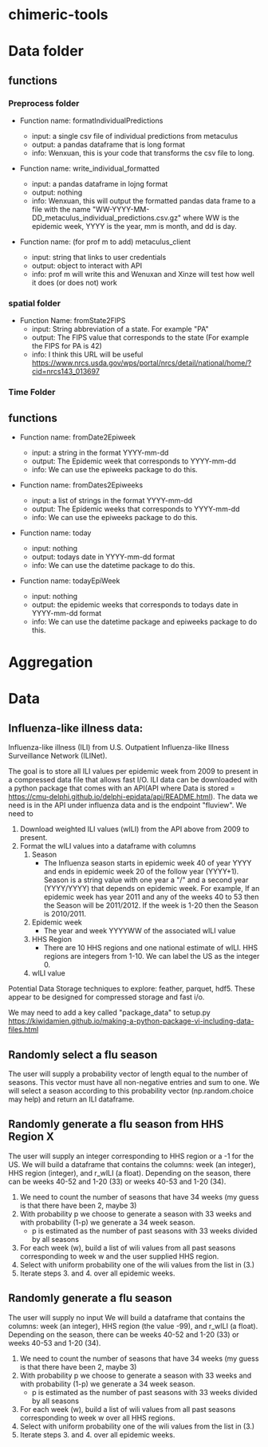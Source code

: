 # chimeric-tools

# Data folder

## functions

### Preprocess folder
- Function name: formatIndividualPredictions
  - input: a single csv file of individual predictions from metaculus
  - output: a pandas dataframe that is long format
  - info: Wenxuan, this is your code that transforms the csv file to long. 

- Function name: write_individual_formatted
  - input: a pandas dataframe in lojng format
  - output: nothing
  - info: Wenxuan, this will output the formatted pandas data frame to a file with the name "WW-YYYY-MM-DD_metaculus_individual_predictions.csv.gz" where WW is the epidemic week, YYYY is the year, mm is month, and dd is day. 

- Function name: (for prof m to add) metaculus_client
  - input: string that links to user credentials
  - output: object to interact with API
  - info: prof m will write this and Wenuxan and Xinze will test how well it does (or does not) work

### spatial folder

- Function Name: fromState2FIPS
  - input: String abbreviation of a state. For example "PA"
  - output: The FIPS value that corresponds to the state (For example the FIPS for PA is 42)
  -  info: I think this URL will be useful https://www.nrcs.usda.gov/wps/portal/nrcs/detail/national/home/?cid=nrcs143_013697

### Time Folder

## functions

- Function name: fromDate2Epiweek
  - input:  a string in the format YYYY-mm-dd
  - output: The Epidemic week that corresponds to YYYY-mm-dd
  - info: We can use the epiweeks package to do this.

- Function name: fromDates2Epiweeks
  - input:  a list of strings in the format YYYY-mm-dd
  - output: The Epidemic weeks that corresponds to YYYY-mm-dd
  - info: We can use the epiweeks package to do this.

- Function name: today
  - input:  nothing
  - output: todays date in YYYY-mm-dd format
  - info: We can use the datetime package to do this.

- Function name: todayEpiWeek
  - input:  nothing
  - output: the epidemic weeks that corresponds to todays date in YYYY-mm-dd format
  - info: We can use the datetime package and epiweeks package to do this.

# Aggregation

# Data
## Influenza-like illness data:

Influenza-like illness (ILI) from U.S. Outpatient Influenza-like Illness Surveillance Network (ILINet).

The goal is to store all ILI values per epidemic week from 2009 to present in a compressed data file that allows fast I/O. 
ILI data can be downloaded with a python package that comes with an API(API where Data is stored = https://cmu-delphi.github.io/delphi-epidata/api/README.html). The data we need is in the API under influenza data and is the endpoint "fluview". 
We need to 
1. Download weighted ILI values (wILI) from the API above from 2009 to present. 
2. Format the wILI values into a dataframe with columns
   1. Season
       - The Influenza season starts in epidemic week 40 of year YYYY and ends in epidemic week 20 of the follow year (YYYY+1). Season is a string value with one year a "/" and a second year (YYYY/YYYY) that depends on epidemic week. For example, If an epidemic week has year 2011 and any of the weeks 40 to 53 then the Season will be 2011/2012. If the week is 1-20 then the Season is 2010/2011.  
   3. Epidemic week 
       - The year and week YYYYWW of the associated wILI value
   5. HHS Region
       - There are 10 HHS regions and one national estimate of wILI. HHS regions are integers from 1-10. We can label the US as the integer 0.
   7. wILI value

Potential Data Storage techniques to explore: feather, parquet, hdf5. These appear to be designed for compressed storage and fast i/o. 

We may need to add a key called "package_data" to setup.py 
https://kiwidamien.github.io/making-a-python-package-vi-including-data-files.html

## Randomly select a flu season
The user will supply a probability vector of length equal to the number of seasons.
This vector must have all non-negative entries and sum to one. 
We will select a season according to this probability vector (np.random.choice may help) and return an ILI dataframe. 

## Randomly generate a flu season from HHS Region X
The user will supply an integer corresponding to HHS region or a -1 for the US. 
We will build a dataframe that contains the columns: week (an integer), HHS region (integer), and r_wILI (a float). 
Depending on the season, there can be weeks 40-52 and 1-20 (33) or weeks 40-53 and 1-20 (34).
1. We need to count the number of seasons that have 34 weeks (my guess is that there have been 2, maybe 3)
2. With probability p we choose to generate a season with 33 weeks and with probability (1-p) we generate a 34 week season. 
    - p is estimated as the number of past seasons with 33 weeks divided by all seasons
3. For each week (w), build a list of wili values from all past seasons corresponding to week w and the user supplied HHS region. 
4. Select with uniform probability one of the wili values from the list in (3.) 
5. Iterate steps 3. and 4. over all epidemic weeks.  


## Randomly generate a flu season
The user will supply no input
We will build a dataframe that contains the columns: week (an integer), HHS region (the value -99), and r_wILI (a float). 
Depending on the season, there can be weeks 40-52 and 1-20 (33) or weeks 40-53 and 1-20 (34).
1. We need to count the number of seasons that have 34 weeks (my guess is that there have been 2, maybe 3)
2. With probability p we choose to generate a season with 33 weeks and with probability (1-p) we generate a 34 week season. 
    - p is estimated as the number of past seasons with 33 weeks divided by all seasons
3. For each week (w), build a list of wili values from all past seasons corresponding to week w over all HHS regions. 
4. Select with uniform probability one of the wili values from the list in (3.) 
5. Iterate steps 3. and 4. over all epidemic weeks.  

